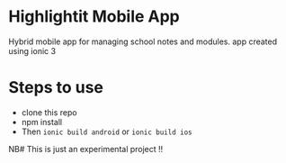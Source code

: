 # Highlightit Mobile App
Hybrid mobile app for managing school notes and modules. app created using ionic 3

# Steps to use
* clone this repo
* npm install
* Then ```ionic build android``` or ```ionic build ios```

NB# This is just an experimental project !!
